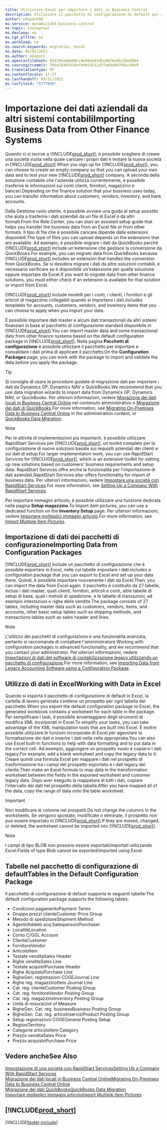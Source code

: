 ```yaml
---
title: Utilizzare Excel per importare i dati in Business Central
description: Utilizzare il pacchetto di configurazione di default per aggiungere i dati del cliente in Excel e importare nuovamente i dati in Business Central.
author: edupont04
ms.service: dynamics365-business-central
ms.topic: conceptual
ms.devlang: na
ms.tgt_pltfrm: na
ms.workload: na
ms.search.keywords: migration, Excel
ms.date: 04/01/2021
ms.author: edupont
ms.openlocfilehash: 984186e8bb08cc9e99ab91dbc08f0e85c58e0804
ms.sourcegitcommit: 766e2840fd16efb901d211d7fa64d96766ac99d9
ms.translationtype: HT
ms.contentlocale: it-IT
ms.lasthandoff: 03/31/2021
ms.locfileid: "5777950"
---
```

# <a name="importing-business-data-from-other-finance-systems"></a><span data-ttu-id="ec47e-103">Importazione dei dati aziendali da altri sistemi contabili</span><span class="sxs-lookup"><span data-stu-id="ec47e-103">Importing Business Data from Other Finance Systems</span></span>

<span data-ttu-id="ec47e-104">Quando ci si iscrive a [!INCLUDE[prod_short](includes/prod_short.md)], è possibile scegliere di creare una società vuota nella quale caricare i propri dati e testare la nuova società in [!INCLUDE[prod_short](includes/prod_short.md)].</span><span class="sxs-lookup"><span data-stu-id="ec47e-104">When you sign up for [!INCLUDE[prod_short](includes/prod_short.md)], you can choose to create an empty company so that you can upload your own data and to test your new [!INCLUDE[prod_short](includes/prod_short.md)] company.</span></span> <span data-ttu-id="ec47e-105">A seconda della soluzione contabile che l'azienda utilizza correntemente, è possibile trasferire le informazioni sui conti clienti, fornitori, magazzino e bancari.</span><span class="sxs-lookup"><span data-stu-id="ec47e-105">Depending on the finance solution that your business uses today, you can transfer information about customers, vendors, inventory, and bank accounts.</span></span>  

<span data-ttu-id="ec47e-106">Dalla Gestione ruolo utente, è possibile avviare una guida al setup assistito che aiuta a trasferire i dati aziendali da un file di Excel o da altri formati.</span><span class="sxs-lookup"><span data-stu-id="ec47e-106">From the Role Center, you can start an assisted setup guide that helps you transfer the business data from an Excel file or from other formats.</span></span> <span data-ttu-id="ec47e-107">Il tipo di file che è possibile caricare dipende dalle estensioni disponibili.</span><span class="sxs-lookup"><span data-stu-id="ec47e-107">The type of files you can upload depends on the extensions that are available.</span></span> <span data-ttu-id="ec47e-108">Ad esempio, è possibile migrare i dati da QuickBooks perché [!INCLUDE[prod_short](includes/prod_short.md)] include un'estensione che gestisce la conversione da QuickBooks.</span><span class="sxs-lookup"><span data-stu-id="ec47e-108">For example, you can migrate data from QuickBooks because [!INCLUDE[prod_short](includes/prod_short.md)] includes an extension that handles the conversion from QuickBooks.</span></span> <span data-ttu-id="ec47e-109">Se si desidera migrare i dati da altre soluzioni contabili, è necessario verificare se è disponibile un'estensione per quella soluzione oppure importare da Excel.</span><span class="sxs-lookup"><span data-stu-id="ec47e-109">If you want to migrate data from other finance solutions, you must either check if an extension is available for that solution or import from Excel.</span></span>  

[!INCLUDE[prod_short](includes/prod_short.md)] <span data-ttu-id="ec47e-110">include modelli per i conti, i clienti, i fornitori e gli articoli di magazzino collegabili quando si importano i dati.</span><span class="sxs-lookup"><span data-stu-id="ec47e-110">includes templates for accounts, customers, vendors, and inventory items that you can choose to apply when you import your data.</span></span>

<span data-ttu-id="ec47e-111">È possibile importare dati master e alcuni dati transazionali da altri sistemi finanziari in base al pacchetto di configurazione standard disponibile in [!INCLUDE[prod_short](includes/prod_short.md)].</span><span class="sxs-lookup"><span data-stu-id="ec47e-111">You can import master data and some transactional data from other finance systems based on the default configuration package in [!INCLUDE[prod_short](includes/prod_short.md)].</span></span> <span data-ttu-id="ec47e-112">Nella pagina **Pacchetti di configurazione** è possibile utilizzare il pacchetto per importare e convalidare i dati prima di applicare il pacchetto.</span><span class="sxs-lookup"><span data-stu-id="ec47e-112">On the **Configuration Packages** page, you can work with the package to import and validate the data before you apply the package.</span></span>  

> [!TIP]  
> <span data-ttu-id="ec47e-113">Si consiglia di usare le procedure guidate di migrazione dati per importare i dati da Dynamics GP, Dynamics NAV o QuickBooks.</span><span class="sxs-lookup"><span data-stu-id="ec47e-113">We recommend that you use data migration wizards to import data from Dynamics GP, Dynamics NAV, or QuickBooks.</span></span> <span data-ttu-id="ec47e-114">Per ulteriori informazioni, vedere [Migrazione dei dati locali in Business Central Online](/dynamics365/business-central/dev-itpro/administration/migrate-data) nel contenuto amministrativo o [Migrazione dei dati di QuickBooks](ui-extensions-quickbooks-data-migration.md).</span><span class="sxs-lookup"><span data-stu-id="ec47e-114">For more information, see [Migrating On-Premises Data to Business Central Online](/dynamics365/business-central/dev-itpro/administration/migrate-data) in the administration content, or [QuickBooks Data Migration](ui-extensions-quickbooks-data-migration.md).</span></span>

> [!NOTE]  
> <span data-ttu-id="ec47e-115">Per le attività di implementazioni più importanti, è possibile utilizzare RapidStart Services per [!INCLUDE[prod_short](includes/prod_short.md)], un toolkit completo per la configurazione di nuove soluzioni basate sui requisiti aziendali dei clienti e sui dati di setup.</span><span class="sxs-lookup"><span data-stu-id="ec47e-115">For larger implementation work, you can use RapidStart Services for [!INCLUDE[prod_short](includes/prod_short.md)], which is an extensive toolkit for setting up new solutions based on customers' business requirements and setup data.</span></span> <span data-ttu-id="ec47e-116">RapidStart Services offre anche la funzionalità per l'importazione di dati aziendali.</span><span class="sxs-lookup"><span data-stu-id="ec47e-116">RapidStart Services also offers functionality for import of business data.</span></span> <span data-ttu-id="ec47e-117">Per ulteriori informazioni, vedere [Impostare una società con RapidStart Services](admin-set-up-a-company-with-rapidstart.md).</span><span class="sxs-lookup"><span data-stu-id="ec47e-117">For more information, see [Setting Up a Company With RapidStart Services](admin-set-up-a-company-with-rapidstart.md).</span></span>

<span data-ttu-id="ec47e-118">Per importare immagini articolo, è possibile utilizzare una funzione dedicata nella pagina **Setup magazzino**.</span><span class="sxs-lookup"><span data-stu-id="ec47e-118">To import item pictures, you can use a dedicated function on the **Inventory Setup** page.</span></span> <span data-ttu-id="ec47e-119">Per ulteriori informazioni, vedere [Importare molteplici immagini articolo](inventory-how-import-item-pictures.md).</span><span class="sxs-lookup"><span data-stu-id="ec47e-119">For more information, see [Import Multiple Item Pictures](inventory-how-import-item-pictures.md).</span></span>

## <a name="importing-data-from-configuration-packages"></a><span data-ttu-id="ec47e-120">Importazione di dati dei pacchetti di configurazione</span><span class="sxs-lookup"><span data-stu-id="ec47e-120">Importing Data from Configuration Packages</span></span>
[!INCLUDE[prod_short](includes/prod_short.md)] <span data-ttu-id="ec47e-121">include un pacchetto di configurazione che è possibile esportare in Excel, nelle cui tabelle impostare i dati.</span><span class="sxs-lookup"><span data-stu-id="ec47e-121">includes a configuration package that you can export to Excel and set up your data there.</span></span> <span data-ttu-id="ec47e-122">Quindi, è possibile importare nuovamente i dati da Excel.</span><span class="sxs-lookup"><span data-stu-id="ec47e-122">Then, you can import the data from Excel again.</span></span> <span data-ttu-id="ec47e-123">Il pacchetto è costituito da 27 tabelle, inclusi i dati master, quali clienti, fornitori, articoli e conti, altre tabelle di setup di base, quali i metodi di spedizione, e le tabelle di transazioni, ad esempio intestazioni e righe delle vendite.</span><span class="sxs-lookup"><span data-stu-id="ec47e-123">The package consists of 27 tables, including master data such as customers, vendors, items, and accounts, other basic setup tables such as shipping methods, and transactions tables such as sales header and lines.</span></span>  

> [!NOTE]  
>   <span data-ttu-id="ec47e-124">L'utilizzo dei pacchetti di configurazione è una funzionalità avanzata, pertanto si raccomanda di contattare l'amministratore.</span><span class="sxs-lookup"><span data-stu-id="ec47e-124">Working with configuration packages is advanced functionality, and we recommend that you contact your administrator.</span></span> <span data-ttu-id="ec47e-125">Per ulteriori informazioni, vedere [Importazioni di dati del software di contabilizzazione legacy utilizzando un pacchetto di configurazione](across-import-data-configuration-packages.md).</span><span class="sxs-lookup"><span data-stu-id="ec47e-125">For more information, see [Importing Data from Legacy Accounting Software using a Configuration Package](across-import-data-configuration-packages.md).</span></span>

## <a name="working-with-data-in-excel"></a><span data-ttu-id="ec47e-126">Utilizzo di dati in Excel</span><span class="sxs-lookup"><span data-stu-id="ec47e-126">Working with Data in Excel</span></span>
<span data-ttu-id="ec47e-127">Quando si esporta il pacchetto di configurazione di default in Excel, la cartella di lavoro generata contiene un prospetto per ogni tabella del pacchetto.</span><span class="sxs-lookup"><span data-stu-id="ec47e-127">When you export the default configuration package to Excel, the generated workbook contains a worksheet for each table in the package.</span></span> <span data-ttu-id="ec47e-128">Per semplificare i task, è possibile avvantaggiarsi degli strumenti di modifica XML incorporati in Excel.</span><span class="sxs-lookup"><span data-stu-id="ec47e-128">To simplify your tasks, you can take advantage of the XML manipulation tools that are built into Excel.</span></span> <span data-ttu-id="ec47e-129">È inoltre possibile utilizzare le funzioni incorporate di Excel per agevolare la formattazione dei dati e inserire i dati nella cella appropriata.</span><span class="sxs-lookup"><span data-stu-id="ec47e-129">You can also use Excel built-in functions to help with data formatting and to put data in the correct cell.</span></span> <span data-ttu-id="ec47e-130">Ad esempio, aggiungere un prospetto vuoto e copiarvi i dati legacy.</span><span class="sxs-lookup"><span data-stu-id="ec47e-130">For example, add a blank worksheet and copy the legacy data to it.</span></span> <span data-ttu-id="ec47e-131">Creare quindi una formula Excel per mappare i dati nel prospetto di trasformazione tra i campi del prospetto esportato e i dati legacy del cliente.</span><span class="sxs-lookup"><span data-stu-id="ec47e-131">Then make an Excel formula to map data in the transformation worksheet between the fields in the exported worksheet and customer legacy data.</span></span> <span data-ttu-id="ec47e-132">Dopo aver eseguito la mappatura di tutti i dati, copiare l'intervallo dei dati nel prospetto della tabella.</span><span class="sxs-lookup"><span data-stu-id="ec47e-132">After you have mapped all of the data, copy the range of data onto the table worksheet.</span></span>  

> [!IMPORTANT]  
>  <span data-ttu-id="ec47e-133">Non modificare le colonne nei prospetti.</span><span class="sxs-lookup"><span data-stu-id="ec47e-133">Do not change the columns in the worksheets.</span></span> <span data-ttu-id="ec47e-134">Se vengono spostate, modificate o eliminate, il prospetto non può essere importato in [!INCLUDE[prod_short](includes/prod_short.md)].</span><span class="sxs-lookup"><span data-stu-id="ec47e-134">If they are moved, changed, or deleted, the worksheet cannot be imported into [!INCLUDE[prod_short](includes/prod_short.md)].</span></span>

> [!NOTE]
> <span data-ttu-id="ec47e-135">I campi di tipo BLOB non possono essere esportati/importati utilizzando Excel.</span><span class="sxs-lookup"><span data-stu-id="ec47e-135">Fields of type Blob cannot be exported/imported using Excel.</span></span>

## <a name="tables-in-the-default-configuration-package"></a><span data-ttu-id="ec47e-136">Tabelle nel pacchetto di configurazione di default</span><span class="sxs-lookup"><span data-stu-id="ec47e-136">Tables in the Default Configuration Package</span></span>
<span data-ttu-id="ec47e-137">Il pacchetto di configurazione di default supporta le seguenti tabelle:</span><span class="sxs-lookup"><span data-stu-id="ec47e-137">The default configuration package supports the following tables:</span></span>

-   <span data-ttu-id="ec47e-138">Condizioni pagamento</span><span class="sxs-lookup"><span data-stu-id="ec47e-138">Payment Terms</span></span>
-   <span data-ttu-id="ec47e-139">Gruppo prezzi cliente</span><span class="sxs-lookup"><span data-stu-id="ec47e-139">Customer Price Group</span></span>
-   <span data-ttu-id="ec47e-140">Metodo di spedizione</span><span class="sxs-lookup"><span data-stu-id="ec47e-140">Shipment Method</span></span>
-   <span data-ttu-id="ec47e-141">Agenti/Addetti acq.</span><span class="sxs-lookup"><span data-stu-id="ec47e-141">Salesperson/Purchaser</span></span>
-   <span data-ttu-id="ec47e-142">Località</span><span class="sxs-lookup"><span data-stu-id="ec47e-142">Location</span></span>
-   <span data-ttu-id="ec47e-143">Conto C/G</span><span class="sxs-lookup"><span data-stu-id="ec47e-143">GL Account</span></span>
-   <span data-ttu-id="ec47e-144">Cliente</span><span class="sxs-lookup"><span data-stu-id="ec47e-144">Customer</span></span>
-   <span data-ttu-id="ec47e-145">Fornitore</span><span class="sxs-lookup"><span data-stu-id="ec47e-145">Vendor</span></span>
-   <span data-ttu-id="ec47e-146">Articolo</span><span class="sxs-lookup"><span data-stu-id="ec47e-146">Item</span></span>
-   <span data-ttu-id="ec47e-147">Testate vendita</span><span class="sxs-lookup"><span data-stu-id="ec47e-147">Sales Header</span></span>
-   <span data-ttu-id="ec47e-148">Righe vendite</span><span class="sxs-lookup"><span data-stu-id="ec47e-148">Sales Line</span></span>
-   <span data-ttu-id="ec47e-149">Testate acquisti</span><span class="sxs-lookup"><span data-stu-id="ec47e-149">Purchase Header</span></span>
-   <span data-ttu-id="ec47e-150">Righe Acquisto</span><span class="sxs-lookup"><span data-stu-id="ec47e-150">Purchase Line</span></span>
-   <span data-ttu-id="ec47e-151">Righe</span><span class="sxs-lookup"><span data-stu-id="ec47e-151">Gen.</span></span> <span data-ttu-id="ec47e-152">registrazioni COGE</span><span class="sxs-lookup"><span data-stu-id="ec47e-152">Journal Line</span></span>
-   <span data-ttu-id="ec47e-153">Righe reg. magazzino</span><span class="sxs-lookup"><span data-stu-id="ec47e-153">Item Journal Line</span></span>
-   <span data-ttu-id="ec47e-154">Cat. reg. cliente</span><span class="sxs-lookup"><span data-stu-id="ec47e-154">Customer Posting Group</span></span>
-   <span data-ttu-id="ec47e-155">Cat. reg. fornitore</span><span class="sxs-lookup"><span data-stu-id="ec47e-155">Vendor Posting Group</span></span>
-   <span data-ttu-id="ec47e-156">Cat. reg. magazzino</span><span class="sxs-lookup"><span data-stu-id="ec47e-156">Inventory Posting Group</span></span>
-   <span data-ttu-id="ec47e-157">Unità di misura</span><span class="sxs-lookup"><span data-stu-id="ec47e-157">Unit of Measure</span></span>
-   <span data-ttu-id="ec47e-158">Righe</span><span class="sxs-lookup"><span data-stu-id="ec47e-158">Gen.</span></span> <span data-ttu-id="ec47e-159">Cat. reg. business</span><span class="sxs-lookup"><span data-stu-id="ec47e-159">Business Posting Group</span></span>
-   <span data-ttu-id="ec47e-160">Righe</span><span class="sxs-lookup"><span data-stu-id="ec47e-160">Gen.</span></span> <span data-ttu-id="ec47e-161">Cat. reg. articoli/servizi</span><span class="sxs-lookup"><span data-stu-id="ec47e-161">Product Posting Group</span></span>
-   <span data-ttu-id="ec47e-162">Setup registrazioni COGE</span><span class="sxs-lookup"><span data-stu-id="ec47e-162">General Posting Setup</span></span>
-   <span data-ttu-id="ec47e-163">Regioni</span><span class="sxs-lookup"><span data-stu-id="ec47e-163">Territory</span></span>
-   <span data-ttu-id="ec47e-164">Categorie articolo</span><span class="sxs-lookup"><span data-stu-id="ec47e-164">Item Category</span></span>
-   <span data-ttu-id="ec47e-165">Prezzo vendita</span><span class="sxs-lookup"><span data-stu-id="ec47e-165">Sales Price</span></span>
-   <span data-ttu-id="ec47e-166">Prezzo acquisto</span><span class="sxs-lookup"><span data-stu-id="ec47e-166">Purchase Price</span></span>

## <a name="see-also"></a><span data-ttu-id="ec47e-167">Vedere anche</span><span class="sxs-lookup"><span data-stu-id="ec47e-167">See Also</span></span>
[<span data-ttu-id="ec47e-168">Impostazione di una società con RapidStart Services</span><span class="sxs-lookup"><span data-stu-id="ec47e-168">Setting Up a Company With RapidStart Services</span></span>](admin-set-up-a-company-with-rapidstart.md)  
[<span data-ttu-id="ec47e-169">Migrazione dei dati locali in Business Central Online</span><span class="sxs-lookup"><span data-stu-id="ec47e-169">Migrating On-Premises Data to Business Central Online</span></span>](/dynamics365/business-central/dev-itpro/administration/migrate-data)  
[<span data-ttu-id="ec47e-170">Migrazione dei dati QuickBooks</span><span class="sxs-lookup"><span data-stu-id="ec47e-170">QuickBooks Data Migration</span></span>](ui-extensions-quickbooks-data-migration.md)  
[<span data-ttu-id="ec47e-171">Importare molteplici immagini articolo</span><span class="sxs-lookup"><span data-stu-id="ec47e-171">Import Multiple Item Pictures</span></span>](inventory-how-import-item-pictures.md)

## [!INCLUDE[prod_short](includes/free_trial_md.md)]  


[!INCLUDE[footer-include](includes/footer-banner.md)]